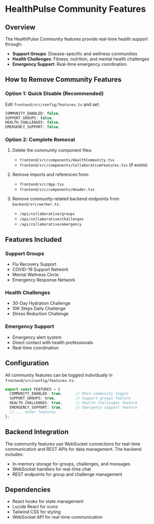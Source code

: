 # HealthPulse Community Features

## Overview
The HealthPulse Community features provide real-time health support through:
- **Support Groups**: Disease-specific and wellness communities
- **Health Challenges**: Fitness, nutrition, and mental health challenges
- **Emergency Support**: Real-time emergency coordination

## How to Remove Community Features

### Option 1: Quick Disable (Recommended)
Edit `frontend/src/config/features.ts` and set:
```typescript
COMMUNITY_ENABLED: false,
SUPPORT_GROUPS: false,
HEALTH_CHALLENGES: false,
EMERGENCY_SUPPORT: false,
```

### Option 2: Complete Removal
1. Delete the community component files:
   - `frontend/src/components/HealthCommunity.tsx`
   - `frontend/src/components/CollaborativeFeatures.tsx` (if exists)

2. Remove imports and references from:
   - `frontend/src/App.tsx`
   - `frontend/src/components/Header.tsx`

3. Remove community-related backend endpoints from `backend/src/worker.ts`:
   - `/api/collaborative/groups`
   - `/api/collaborative/challenges`
   - `/api/collaborative/emergency`

## Features Included

### Support Groups
- Flu Recovery Support
- COVID-19 Support Network
- Mental Wellness Circle
- Emergency Response Network

### Health Challenges
- 30-Day Hydration Challenge
- 10K Steps Daily Challenge
- Stress Reduction Challenge

### Emergency Support
- Emergency alert system
- Direct contact with health professionals
- Real-time coordination

## Configuration
All community features can be toggled individually in `frontend/src/config/features.ts`:

```typescript
export const FEATURES = {
  COMMUNITY_ENABLED: true,      // Main community toggle
  SUPPORT_GROUPS: true,         // Support groups feature
  HEALTH_CHALLENGES: true,      // Health challenges feature
  EMERGENCY_SUPPORT: true,      // Emergency support feature
  // ... other features
};
```

## Backend Integration
The community features use WebSocket connections for real-time communication and REST APIs for data management. The backend includes:
- In-memory storage for groups, challenges, and messages
- WebSocket handlers for real-time chat
- REST endpoints for group and challenge management

## Dependencies
- React hooks for state management
- Lucide React for icons
- Tailwind CSS for styling
- WebSocket API for real-time communication 